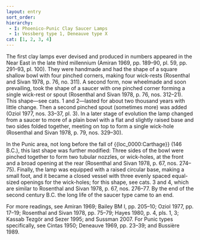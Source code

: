 ```yaml
---
layout: entry
sort_order:
hierarchy:
 - I: Phoenico-Punic Clay Saucer Lamps
 - 1: Vessberg type 1, Deneauve type X
cat: [1, 2, 3, 4]
---
```


The first clay lamps ever devised and produced in numbers appeared in the Near East in the late third millennium (Amiran 1969, pp. 189–90, pl. 59, pp. 291–93, pl. 100). They were handmade and had the shape of a square shallow bowl with four pinched corners, making four wick-rests (Rosenthal and Sivan 1978, p. 76, no. 311). A second form, now wheelmade and soon prevailing, took the shape of a saucer with one pinched corner forming a single wick-rest or spout (Rosenthal and Sivan 1978, p. 76, nos. 312–21). This shape—see cats. 1 and 2—lasted for about two thousand years with little change. Then a second pinched spout (sometimes more) was added (Oziol 1977, nos. 33–37, pl. 3). In a later stage of evolution the lamp changed from a saucer to more of a plain bowl with a flat and slightly raised base and two sides folded together, meeting on top to form a single wick-hole (Rosenthal and Sivan 1978, p. 79, nos. 329–30).

In the Punic area, not long before the fall of {{loc_0000:Carthage}} (146 B.C.), this last shape was further modified: Three sides of the bowl were pinched together to form two tubular nozzles, or wick-holes, at the front and a broad opening at the rear (Rosenthal and Sivan 1978, p. 67, nos. 274–75). Finally, the lamp was equipped with a raised circular base, making a small foot, and it became a closed vessel with three evenly spaced equal-sized openings for the wick-holes; for this shape, see cats. 3 and 4, which are similar to Rosenthal and Sivan 1978, p. 67, nos. 276–77. By the end of the second century B.C. the long life of the saucer type came to an end.

For more readings, see Amiran 1969; Bailey BM I, pp. 205–10; Oziol 1977, pp. 17–19; Rosenthal and Sivan 1978, pp. 75–79; Hayes 1980, p. 4, pls. 1, 3; Kassab Tezgör and Sezer 1995; and Sussman 2007. For Punic types specifically, see Cintas 1950; Deneauve 1969, pp. 23–39; and Bussière 1989.
